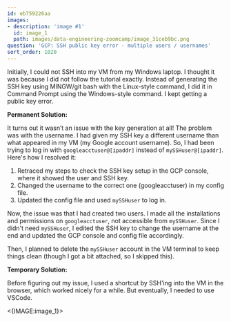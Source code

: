 ```yaml
---
id: eb759226aa
images:
- description: 'image #1'
  id: image_1
  path: images/data-engineering-zoomcamp/image_31ceb9bc.png
question: 'GCP: SSH public key error - multiple users / usernames'
sort_order: 1020
---
```


Initially, I could not SSH into my VM from my Windows laptop. I thought it was because I did not follow the tutorial exactly. Instead of generating the SSH key using MINGW/git bash with the Linux-style command, I did it in Command Prompt using the Windows-style command. I kept getting a public key error.

**Permanent Solution:**

It turns out it wasn’t an issue with the key generation at all! The problem was with the username. I had given my SSH key a different username than what appeared in my VM (my Google account username). So, I had been trying to log in with `googleacctuser@[ipaddr]` instead of `mySSHuser@[ipaddr]`. Here's how I resolved it:

1. Retraced my steps to check the SSH key setup in the GCP console, where it showed the user and SSH key.
2. Changed the username to the correct one (googleacctuser) in my config file.
3. Updated the config file and used `mySSHuser` to log in.

Now, the issue was that I had created two users. I made all the installations and permissions on `googleacctuser`, not accessible from `mySSHuser`. Since I didn't need `mySSHuser`, I edited the SSH key to change the username at the end and updated the GCP console and config file accordingly.

Then, I planned to delete the `mySSHuser` account in the VM terminal to keep things clean (though I got a bit attached, so I skipped this).

**Temporary Solution:**

Before figuring out my issue, I used a shortcut by SSH'ing into the VM in the browser, which worked nicely for a while. But eventually, I needed to use VSCode.

<{IMAGE:image_1}>
